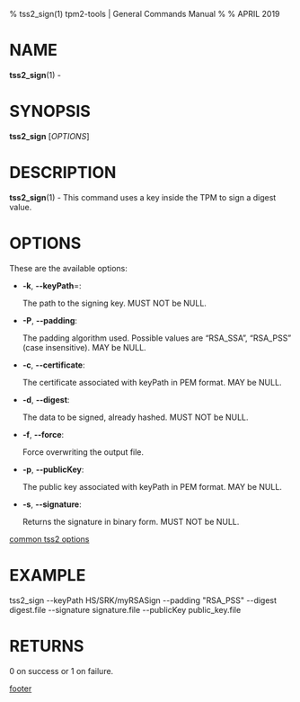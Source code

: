 % tss2_sign(1) tpm2-tools | General Commands Manual
%
% APRIL 2019

# NAME

**tss2_sign**(1) -

# SYNOPSIS

**tss2_sign** [*OPTIONS*]

# DESCRIPTION

**tss2_sign**(1) - This command uses a key inside the TPM to sign a digest value.

# OPTIONS

These are the available options:

  * **-k**, **\--keyPath**=:

    The path to the signing key. MUST NOT be NULL.

  * **-P**, **\--padding**:

    The padding algorithm used. Possible values are “RSA_SSA”, “RSA_PSS” (case insensitive). MAY be NULL.

  * **-c**, **\--certificate**:

    The certificate associated with keyPath in PEM format. MAY be NULL.

  * **-d**, **\--digest**:

    The data to be signed, already hashed. MUST NOT be NULL.

  * **-f**, **\--force**:

    Force overwriting the output file.

  * **-p**, **\--publicKey**:

    The public key associated with keyPath in PEM format. MAY be NULL.

  * **-s**, **\--signature**:

    Returns the signature in binary form. MUST NOT be NULL.

[common tss2 options](common/tss2-options.md)

# EXAMPLE

tss2_sign --keyPath HS/SRK/myRSASign --padding "RSA_PSS" --digest digest.file --signature signature.file --publicKey public_key.file

# RETURNS

0 on success or 1 on failure.

[footer](common/footer.md)
